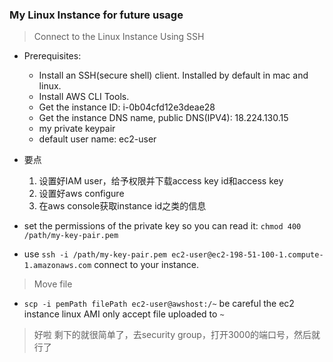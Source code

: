 ### My Linux Instance for future usage

> Connect to the Linux Instance Using SSH

* Prerequisites:
  * Install an SSH(secure shell) client. Installed by default in mac and linux.
  * Install AWS CLI Tools.
  * Get the instance ID: i-0b04cfd12e3deae28
  * Get the instance DNS name, public DNS(IPV4): 18.224.130.15
  * my private keypair
  * default user name: ec2-user
  
* 要点
  1. 设置好IAM user，给予权限并下载access key id和access key
  2. 设置好aws configure
  3. 在aws console获取instance id之类的信息

* set the permissions of the private key so you can read it: `chmod 400 /path/my-key-pair.pem`
* use `ssh -i /path/my-key-pair.pem ec2-user@ec2-198-51-100-1.compute-1.amazonaws.com` connect to your instance.

> Move file
* `scp -i pemPath filePath ec2-user@awshost:/~` be careful the ec2 instance linux AMI only accept file uploaded to `~`

> 好啦 剩下的就很简单了，去security group，打开3000的端口号，然后就行了
